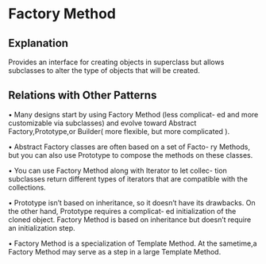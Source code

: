 # Factory Method

## Explanation

Provides an interface for creating objects in superclass but allows subclasses to alter the type of objects that will be created.

## Relations with Other Patterns

• Many designs start by using Factory Method (less complicat-
ed and more customizable via subclasses) and evolve toward
Abstract Factory,Prototype,or Builder( more flexible, but more
complicated ).

• Abstract Factory classes are often based on a set of Facto-
ry Methods, but you can also use Prototype to compose the
methods on these classes.

• You can use Factory Method along with Iterator to let collec-
tion subclasses return different types of iterators that are compatible with the collections.

• Prototype isn’t based on inheritance, so it doesn’t have its
drawbacks. On the other hand, Prototype requires a complicat-
ed initialization of the cloned object. Factory Method is based
on inheritance but doesn’t require an initialization step.

• Factory Method is a specialization of Template Method. At the
sametime,a Factory Method may serve as a step in a large Template Method.
